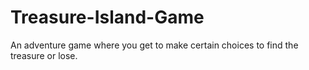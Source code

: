 # Treasure-Island-Game
An adventure game where you get to make certain choices to find the treasure or lose.
